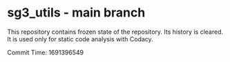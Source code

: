 # sg3_utils - main branch

This repository contains frozen state of the repository.
Its history is cleared. It is used only for static code
analysis with Codacy.

Commit Time: 1691396549
